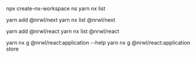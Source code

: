 npx create-nx-workspace ns
yarn nx list

yarn add @nrwl/next
yarn nx list @nrwl/next

yarn add @nrwl/react
yarn nx list @nrwl/react

yarn nx g @nrwl/react:application --help
yarn nx g @nrwl/react:application store
